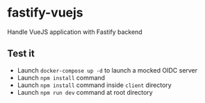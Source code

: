 # fastify-vuejs
Handle VueJS application with Fastify backend

## Test it 

* Launch `docker-compose up -d` to launch a mocked OIDC server
* Launch `npm install` command
* Launch `npm install` command inside `client` directory
* Launch `npm run dev` command at root directory
